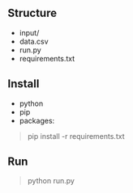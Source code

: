 ## Structure
- input/
 - data.csv
- run.py
- requirements.txt

## Install
- python
- pip
- packages: 
> pip install -r requirements.txt

## Run
> python run.py

